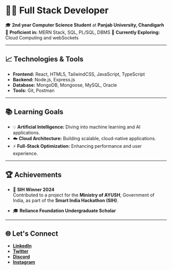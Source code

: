 # 👩‍💻 **Full Stack Developer**

🎓 **2nd year Computer Science Student** at **Panjab University, Chandigarh**
🔧 **Proficient in:** MERN Stack, SQL, PL/SQL, DBMS 
🌱 **Currently Exploring:** Cloud Computing and webSockets

---

## 📈 **Technologies & Tools**

- **Frontend:** React, HTML5, TailwindCSS, JavaScript, TypeScript  
- **Backend:** Node.js, Express.js
- **Database:** MongoDB, Mongoose, MySQL, Oracle  
- **Tools:** Git, Postman

---

## 📚 **Learning Goals**

- 💡 **Artificial Intelligence:** Diving into machine learning and AI applications.  
- ☁️ **Cloud Architecture:** Building scalable, cloud-native applications.  
- ⚡ **Full-Stack Optimization:** Enhancing performance and user experience.  

---

## 🏆 **Achievements**

- 🏅 **SIH Winner 2024**  
   Contributed to a project for the **Ministry of AYUSH**, Government of India, as part of the **Smart India Hackathon (SIH)**.  

- 🎓 **Reliance Foundation Undergraduate Scholar**  

---

## 🌐 **Let's Connect**

- [**LinkedIn**](https://www.linkedin.com/in/sania-singla)  
- [**Twitter**](https://x.com/sania_singla)  
- [**Discord**](https://discord.com/channels/@sania_singla)  
- [**Instagram**](https://www.instagram.com/sania__singla)  
